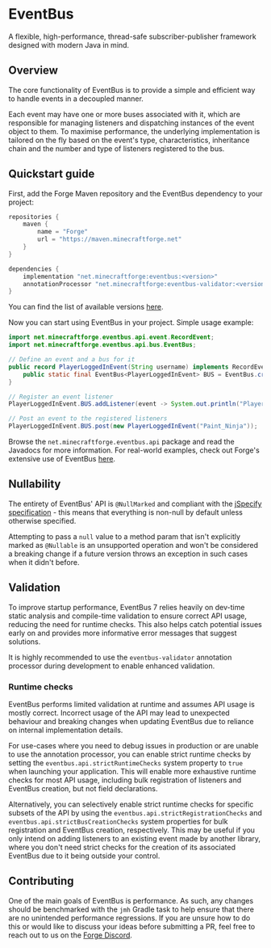 # EventBus

A flexible, high-performance, thread-safe subscriber-publisher framework designed with modern Java in mind.

## Overview
The core functionality of EventBus is to provide a simple and efficient way to handle events in a decoupled manner.

Each event may have one or more buses associated with it, which are responsible for managing listeners and dispatching
instances of the event object to them. To maximise performance, the underlying implementation is tailored on the fly
based on the event's type, characteristics, inheritance chain and the number and type of listeners registered to the bus.

## Quickstart guide
First, add the Forge Maven repository and the EventBus dependency to your project:
```gradle
repositories {
    maven {
        name = "Forge"
        url = "https://maven.minecraftforge.net"
    }
}

dependencies {
    implementation "net.minecraftforge:eventbus:<version>"
    annotationProcessor "net.minecraftforge:eventbus-validator:<version>"
}
```

You can find the list of available versions [here][Versions].

Now you can start using EventBus in your project. Simple usage example:
```java
import net.minecraftforge.eventbus.api.event.RecordEvent;
import net.minecraftforge.eventbus.api.bus.EventBus;

// Define an event and a bus for it
public record PlayerLoggedInEvent(String username) implements RecordEvent {
    public static final EventBus<PlayerLoggedInEvent> BUS = EventBus.create(PlayerLoggedInEvent.class);
}

// Register an event listener
PlayerLoggedInEvent.BUS.addListener(event -> System.out.println("Player logged in: " + event.username()));

// Post an event to the registered listeners
PlayerLoggedInEvent.BUS.post(new PlayerLoggedInEvent("Paint_Ninja"));
```

Browse the `net.minecraftforge.eventbus.api` package and read the Javadocs for more information. For real-world
examples, check out Forge's extensive use of EventBus [here][Forge usages].

## Nullability
The entirety of EventBus' API is `@NullMarked` and compliant with the [jSpecify specification](https://jspecify.dev/) -
this means that everything is non-null by default unless otherwise specified.

Attempting to pass a `null` value to a method param that isn't explicitly marked as `@Nullable` is an unsupported
operation and won't be considered a breaking change if a future version throws an exception in such cases when it didn't
before.

## Validation
To improve startup performance, EventBus 7 relies heavily on dev-time static analysis and compile-time validation to
ensure correct API usage, reducing the need for runtime checks. This also helps catch potential issues early on and
provides more informative error messages that suggest solutions.

It is highly recommended to use the `eventbus-validator` annotation processor during development to enable enhanced
validation.

### Runtime checks
EventBus performs limited validation at runtime and assumes API usage is mostly correct. Incorrect usage of the API may
lead to unexpected behaviour and breaking changes when updating EventBus due to reliance on internal implementation
details.

For use-cases where you need to debug issues in production or are unable to use the annotation processor, you can enable
strict runtime checks by setting the `eventbus.api.strictRuntimeChecks` system property to `true` when launching your
application. This will enable more exhaustive runtime checks for most API usage, including bulk registration of
listeners and EventBus creation, but not field declarations.

Alternatively, you can selectively enable strict runtime checks for specific subsets of the API by using the
`eventbus.api.strictRegistrationChecks` and `eventbus.api.strictBusCreationChecks` system properties for bulk
registration and EventBus creation, respectively. This may be useful if you only intend on adding listeners to an
existing event made by another library, where you don't need strict checks for the creation of its associated EventBus
due to it being outside your control.

## Contributing
One of the main goals of EventBus is performance. As such, any changes should be benchmarked with the `jmh` Gradle task
to help ensure that there are no unintended performance regressions. If you are unsure how to do this or would like
to discuss your ideas before submitting a PR, feel free to reach out to us on the [Forge Discord].

[Versions]: https://files.minecraftforge.net/net/minecraftforge/eventbus/
[Forge usages]: https://github.com/MinecraftForge/MinecraftForge/tree/1.21.x/src/main/java/net/minecraftforge/event
[Forge Discord]: https://discord.minecraftforge.net/
